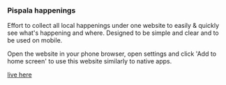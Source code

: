 ### Pispala happenings

Effort to collect all local happenings under one website to easily & quickly see what's happening and where.
Designed to be simple and clear and to be used on mobile.

Open the website in your phone browser, open settings and click 'Add to home screen' to use this website similarly to native apps.

[live here](https://fraasi.github.io/pispalan-tapahtumat/)
